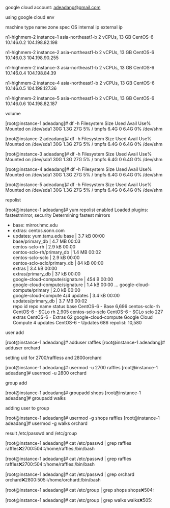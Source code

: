 google cloud account: adeadang@gmail.com

using google cloud env

machine type	  name		      zone			        spec		        OS		    internal    ip	external ip

n1-highmem-2	  instance-1	  asia-northeast1-b	2 vCPUs, 13 GB	CentOS-6	10.146.0.2	104.198.82.198

n1-highmem-2	  instance-2	  asia-northeast1-b	2 vCPUs, 13 GB	CentOS-6	10.146.0.3	104.198.90.255

n1-highmem-2	  instance-3	  asia-northeast1-b	2 vCPUs, 13 GB	CentOS-6	10.146.0.4	104.198.84.39 

n1-highmem-2	  instance-4	  asia-northeast1-b	2 vCPUs, 13 GB	CentOS-6	10.146.0.5	104.198.127.36

n1-highmem-2	  instance-5	  asia-northeast1-b	2 vCPUs, 13 GB	CentOS-6	10.146.0.6	104.198.82.187 


volume 

[root@instance-1 adeadang]# df -h
Filesystem      Size  Used Avail Use% Mounted on
/dev/sda1        30G  1.3G   27G   5% /
tmpfs           6.4G     0  6.4G   0% /dev/shm

[root@instance-2 adeadang]# df -h
Filesystem      Size  Used Avail Use% Mounted on
/dev/sda1        30G  1.3G   27G   5% /
tmpfs           6.4G     0  6.4G   0% /dev/shm

[root@instance-3 adeadang]# df -h
Filesystem      Size  Used Avail Use% Mounted on
/dev/sda1        30G  1.3G   27G   5% /
tmpfs           6.4G     0  6.4G   0% /dev/shm

[root@instance-4 adeadang]# df -h
Filesystem      Size  Used Avail Use% Mounted on
/dev/sda1        30G  1.3G   27G   5% /
tmpfs           6.4G     0  6.4G   0% /dev/shm

[root@instance-5 adeadang]# df -h
Filesystem      Size  Used Avail Use% Mounted on
/dev/sda1        30G  1.3G   27G   5% /
tmpfs           6.4G     0  6.4G   0% /dev/shm

repolist

[root@instance-1 adeadang]# yum repolist enabled
Loaded plugins: fastestmirror, security
Determining fastest mirrors
 * base: mirror.hmc.edu
 * extras: centos.sonn.com
 * updates: yum.tamu.edu
base                                                                                                                                               | 3.7 kB     00:00     
base/primary_db                                                                                                                                    | 4.7 MB     00:03     
centos-sclo-rh                                                                                                                                     | 2.9 kB     00:00     
centos-sclo-rh/primary_db                                                                                                                          | 1.4 MB     00:02     
centos-sclo-sclo                                                                                                                                   | 2.9 kB     00:00     
centos-sclo-sclo/primary_db                                                                                                                        |  84 kB     00:00     
extras                                                                                                                                             | 3.4 kB     00:00     
extras/primary_db                                                                                                                                  |  37 kB     00:00     
google-cloud-compute/signature                                                                                                                     |  454 B     00:00     
google-cloud-compute/signature                                                                                                                     | 1.4 kB     00:00 ... 
google-cloud-compute/primary                                                                                                                       | 2.0 kB     00:00     
google-cloud-compute                                                                                                                                                  4/4
updates                                                                                                                                            | 3.4 kB     00:00     
updates/primary_db                                                                                                                                 | 3.7 MB     00:02     
repo id                                                                           repo name                                                                         status
base                                                                              CentOS-6 - Base                                                                   6,696
centos-sclo-rh                                                                    CentOS-6 - SCLo rh                                                                2,905
centos-sclo-sclo                                                                  CentOS-6 - SCLo sclo                                                                227
extras                                                                            CentOS-6 - Extras                                                                    62
google-cloud-compute                                                              Google Cloud Compute                                                                  4
updates                                                                           CentOS-6 - Updates                                                                  686
repolist: 10,580


user add

[root@instance-1 adeadang]# adduser raffles
[root@instance-1 adeadang]# adduser orchard

setting uid for 2700/raffless and 2800orchard

[root@instance-1 adeadang]# usermod -u 2700 raffles
[root@instance-1 adeadang]# usermod -u 2800 orchard

group add

[root@instance-1 adeadang]# groupadd shops
[root@instance-1 adeadang]# groupadd walks

adding user to group

[root@instance-1 adeadang]# usermod -g shops raffles
[root@instance-1 adeadang]# usermod -g walks orchard

result /etc/passwd and /etc/group

[root@instance-1 adeadang]# cat /etc/passwd | grep raffles
raffles:x:2700:504::/home/raffles:/bin/bash

[root@instance-1 adeadang]# cat /etc/passwd | grep raffles
raffles:x:2700:504::/home/raffles:/bin/bash

[root@instance-1 adeadang]# cat /etc/passwd | grep orchard
orchard:x:2800:505::/home/orchard:/bin/bash

[root@instance-1 adeadang]# cat /etc/group | grep shops
shops:x:504:

[root@instance-1 adeadang]# cat /etc/group | grep walks
walks:x:505:



